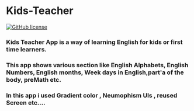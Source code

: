 # Kids-Teacher

[![GitHub license](https://img.shields.io/github/license/Sambit650/Kids-Teacher)](https://github.com/Sambit650/Kids-Teacher/blob/master/LICENSE)

### Kids Teacher App is a way of learning English for kids or first time learners.
### This app shows various section like English Alphabets, English Numbers, English months, Week days in English,part'a of the body, preMath etc.
### In this app i used Gradient color , Neumophism UIs , reused Screen etc....
